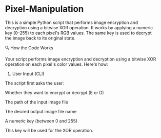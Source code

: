 # Pixel-Manipulation

This is a simple Python script that performs image encryption and decryption using a bitwise XOR operation. It works by applying a numeric key (0–255) to each pixel's RGB values. The same key is used to decrypt the image back to its original state.

🔍 How the Code Works

Your script performs image encryption and decryption using a bitwise XOR operation on each pixel's color values. Here's how:

1. User Input (CLI)

The script first asks the user:

Whether they want to encrypt or decrypt (E or D)

The path of the input image file

The desired output image file name

A numeric key (between 0 and 255)

This key will be used for the XOR operation.

